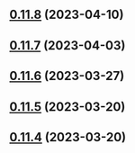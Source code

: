 ## [0.11.8](https://github.com/bcgov/nr-spar-oracle-api/compare/v0.11.7...v0.11.8) (2023-04-10)



## [0.11.7](https://github.com/bcgov/nr-spar-oracle-api/compare/v0.11.6...v0.11.7) (2023-04-03)



## [0.11.6](https://github.com/bcgov/nr-spar-oracle-api/compare/v0.11.5...v0.11.6) (2023-03-27)



## [0.11.5](https://github.com/bcgov/nr-spar-oracle-api/compare/v0.11.4...v0.11.5) (2023-03-20)



## [0.11.4](https://github.com/bcgov/nr-spar-oracle-api/compare/v0.11.3...v0.11.4) (2023-03-20)



